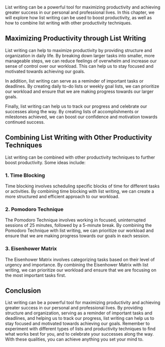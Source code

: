 
List writing can be a powerful tool for maximizing productivity and achieving greater success in our personal and professional lives. In this chapter, we will explore how list writing can be used to boost productivity, as well as how to combine list writing with other productivity techniques.

Maximizing Productivity through List Writing
--------------------------------------------

List writing can help to maximize productivity by providing structure and organization in daily life. By breaking down larger tasks into smaller, more manageable steps, we can reduce feelings of overwhelm and increase our sense of control over our workload. This can help us to stay focused and motivated towards achieving our goals.

In addition, list writing can serve as a reminder of important tasks or deadlines. By creating daily to-do lists or weekly goal lists, we can prioritize our workload and ensure that we are making progress towards our larger goals.

Finally, list writing can help us to track our progress and celebrate our successes along the way. By creating lists of accomplishments or milestones achieved, we can boost our confidence and motivation towards continued success.

Combining List Writing with Other Productivity Techniques
---------------------------------------------------------

List writing can be combined with other productivity techniques to further boost productivity. Some ideas include:

### 1. Time Blocking

Time blocking involves scheduling specific blocks of time for different tasks or activities. By combining time blocking with list writing, we can create a more structured and efficient approach to our workload.

### 2. Pomodoro Technique

The Pomodoro Technique involves working in focused, uninterrupted sessions of 25 minutes, followed by a 5-minute break. By combining the Pomodoro Technique with list writing, we can prioritize our workload and ensure that we are making progress towards our goals in each session.

### 3. Eisenhower Matrix

The Eisenhower Matrix involves categorizing tasks based on their level of urgency and importance. By combining the Eisenhower Matrix with list writing, we can prioritize our workload and ensure that we are focusing on the most important tasks first.

Conclusion
----------

List writing can be a powerful tool for maximizing productivity and achieving greater success in our personal and professional lives. By providing structure and organization, serving as a reminder of important tasks and deadlines, and helping us to track our progress, list writing can help us to stay focused and motivated towards achieving our goals. Remember to experiment with different types of lists and productivity techniques to find what works best for you, and to celebrate your successes along the way. With these qualities, you can achieve anything you set your mind to.
